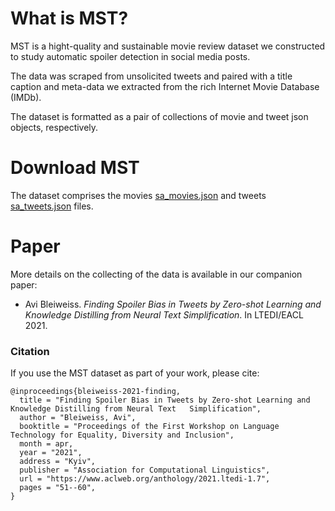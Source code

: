 # What is MST?
MST is a hight-quality and sustainable movie review dataset we constructed to study automatic
spoiler detection in social media posts.

The data was scraped from unsolicited tweets and paired with a title caption and meta-data 
we extracted from the rich Internet Movie Database (IMDb).

The dataset is formatted as a pair of collections of movie and tweet json objects, respectively.

# Download MST
The dataset comprises the movies [sa_movies.json](sa_movies.json) and tweets [sa_tweets.json](sa_tweets.json) files.

# Paper
More details on the collecting of the data is available in our companion paper:

- Avi Bleiweiss. *Finding Spoiler Bias in Tweets by Zero-shot Learning and Knowledge Distilling from Neural Text Simplification*. In LTEDI/EACL 2021.

### Citation
If you use the MST dataset as part of your work, please cite:

    @inproceedings{bleiweiss-2021-finding,
      title = "Finding Spoiler Bias in Tweets by Zero-shot Learning and Knowledge Distilling from Neural Text   Simplification",
      author = "Bleiweiss, Avi",
      booktitle = "Proceedings of the First Workshop on Language Technology for Equality, Diversity and Inclusion",
      month = apr,
      year = "2021",
      address = "Kyiv",
      publisher = "Association for Computational Linguistics",
      url = "https://www.aclweb.org/anthology/2021.ltedi-1.7",
      pages = "51--60",
    }
    
